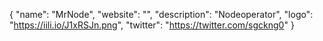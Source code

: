 {
  "name": "MrNode",
  "website": "",
  "description": "Nodeoperator",
  "logo": "https://iili.io/J1xRSJn.png",
  "twitter": "https://twitter.com/sgckng0"
}

